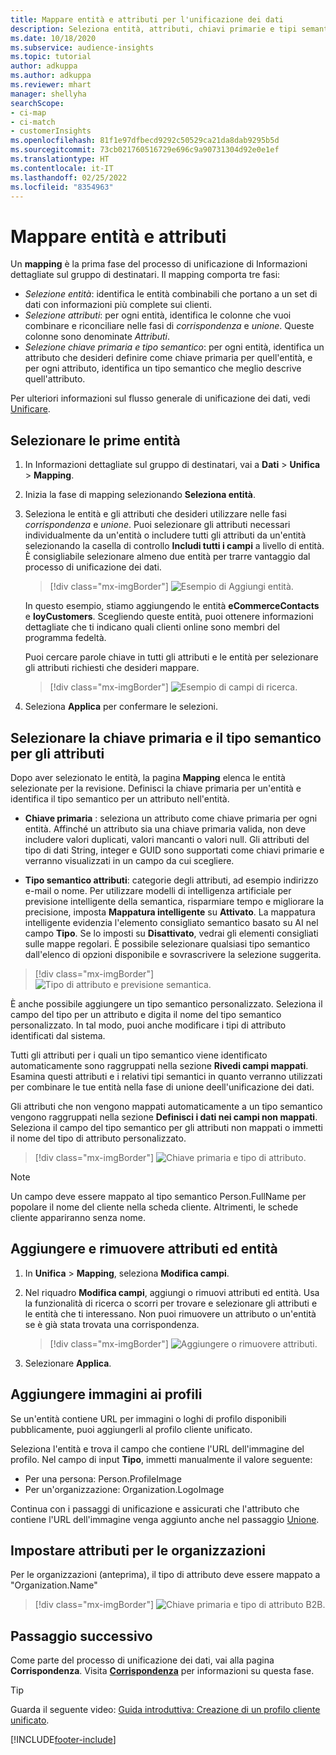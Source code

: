```yaml
---
title: Mappare entità e attributi per l'unificazione dei dati
description: Seleziona entità, attributi, chiavi primarie e tipi semantici per mappare i dati nel profilo cliente unificato.
ms.date: 10/18/2020
ms.subservice: audience-insights
ms.topic: tutorial
author: adkuppa
ms.author: adkuppa
ms.reviewer: mhart
manager: shellyha
searchScope:
- ci-map
- ci-match
- customerInsights
ms.openlocfilehash: 81f1e97dfbecd9292c50529ca21da8dab9295b5d
ms.sourcegitcommit: 73cb021760516729e696c9a90731304d92e0e1ef
ms.translationtype: HT
ms.contentlocale: it-IT
ms.lasthandoff: 02/25/2022
ms.locfileid: "8354963"
---
```

# <a name="map-entities-and-attributes"></a>Mappare entità e attributi

Un **mapping** è la prima fase del processo di unificazione di Informazioni dettagliate sul gruppo di destinatari. Il mapping comporta tre fasi:

- *Selezione entità*: identifica le entità combinabili che portano a un set di dati con informazioni più complete sui clienti.
- *Selezione attributi*: per ogni entità, identifica le colonne che vuoi combinare e riconciliare nelle fasi di *corrispondenza* e *unione*. Queste colonne sono denominate *Attributi*.
- *Selezione chiave primaria e tipo semantico*: per ogni entità, identifica un attributo che desideri definire come chiave primaria per quell'entità, e per ogni attributo, identifica un tipo semantico che meglio descrive quell'attributo.

Per ulteriori informazioni sul flusso generale di unificazione dei dati, vedi [Unificare](data-unification.md).

## <a name="select-the-first-entities"></a>Selezionare le prime entità

1. In Informazioni dettagliate sul gruppo di destinatari, vai a **Dati** > **Unifica** > **Mapping**.

2. Inizia la fase di mapping selezionando **Seleziona entità**.

3. Seleziona le entità e gli attributi che desideri utilizzare nelle fasi *corrispondenza* e *unione*. Puoi selezionare gli attributi necessari individualmente da un'entità o includere tutti gli attributi da un'entità selezionando la casella di controllo **Includi tutti i campi** a livello di entità. È consigliabile selezionare almeno due entità per trarre vantaggio dal processo di unificazione dei dati.

   > [!div class="mx-imgBorder"]
   > ![Esempio di Aggiungi entità.](media/data-manager-configure-map-add-entities-example.png "Esempio di Aggiungi entità")

   In questo esempio, stiamo aggiungendo le entità **eCommerceContacts** e **loyCustomers**. Scegliendo queste entità, puoi ottenere informazioni dettagliate che ti indicano quali clienti online sono membri del programma fedeltà.
   
   Puoi cercare parole chiave in tutti gli attributi e le entità per selezionare gli attributi richiesti che desideri mappare.
   
     > [!div class="mx-imgBorder"]
   > ![Esempio di campi di ricerca.](media/data-manager-configure-map-search-fields-example.png "Esempio di campi di ricerca")

4. Seleziona **Applica** per confermare le selezioni.

## <a name="select-primary-key-and-semantic-type-for-attributes"></a>Selezionare la chiave primaria e il tipo semantico per gli attributi

Dopo aver selezionato le entità, la pagina **Mapping** elenca le entità selezionate per la revisione. Definisci la chiave primaria per un'entità e identifica il tipo semantico per un attributo nell'entità.

- **Chiave primaria** : seleziona un attributo come chiave primaria per ogni entità. Affinché un attributo sia una chiave primaria valida, non deve includere valori duplicati, valori mancanti o valori null. Gli attributi del tipo di dati String, integer e GUID sono supportati come chiavi primarie e verranno visualizzati in un campo da cui scegliere.

- **Tipo semantico attributi**: categorie degli attributi, ad esempio indirizzo e-mail o nome. Per utilizzare modelli di intelligenza artificiale per previsione intelligente della semantica, risparmiare tempo e migliorare la precisione, imposta **Mappatura intelligente** su **Attivato**. La mappatura intelligente evidenzia l'elemento consigliato semantico basato su AI nel campo **Tipo**. Se lo imposti su **Disattivato**, vedrai gli elementi consigliati sulle mappe regolari. È possibile selezionare qualsiasi tipo semantico dall'elenco di opzioni disponibile e sovrascrivere la selezione suggerita.

> [!div class="mx-imgBorder"]
> ![Tipo di attributo e previsione semantica.](media/data-manager-configure-map-add-attributes-semantic-prediction.png "Tipo di attributo e previsione semantica")

È anche possibile aggiungere un tipo semantico personalizzato. Seleziona il campo del tipo per un attributo e digita il nome del tipo semantico personalizzato. In tal modo, puoi anche modificare i tipi di attributo identificati dal sistema.

Tutti gli attributi per i quali un tipo semantico viene identificato automaticamente sono raggruppati nella sezione **Rivedi campi mappati**. Esamina questi attributi e i relativi tipi semantici in quanto verranno utilizzati per combinare le tue entità nella fase di unione deell'unificazione dei dati.

Gli attributi che non vengono mappati automaticamente a un tipo semantico vengono raggruppati nella sezione **Definisci i dati nei campi non mappati**. Seleziona il campo del tipo semantico per gli attributi non mappati o immetti il nome del tipo di attributo personalizzato.

> [!div class="mx-imgBorder"]
> ![Chiave primaria e tipo di attributo.](media/data-manager-configure-map-add-attributes.png "Chiave primaria e tipo di attributo")

> [!NOTE]
> Un campo deve essere mappato al tipo semantico Person.FullName per popolare il nome del cliente nella scheda cliente. Altrimenti, le schede cliente appariranno senza nome. 

## <a name="add-and-remove-attributes-and-entities"></a>Aggiungere e rimuovere attributi ed entità

1. In **Unifica** > **Mapping**, seleziona **Modifica campi**.

2. Nel riquadro **Modifica campi**, aggiungi o rimuovi attributi ed entità. Usa la funzionalità di ricerca o scorri per trovare e selezionare gli attributi e le entità che ti interessano. Non puoi rimuovere un attributo o un'entità se è già stata trovata una corrispondenza.

   > [!div class="mx-imgBorder"]
   > ![Aggiungere o rimuovere attributi.](media/configure-data-map-edit.png "Aggiungere o rimuovere attributi")

3. Selezionare **Applica**.

## <a name="add-images-to-profiles"></a>Aggiungere immagini ai profili

Se un'entità contiene URL per immagini o loghi di profilo disponibili pubblicamente, puoi aggiungerli al profilo cliente unificato.

Seleziona l'entità e trova il campo che contiene l'URL dell'immagine del profilo. Nel campo di input **Tipo**, immetti manualmente il valore seguente: 
- Per una persona: Person.ProfileImage
- Per un'organizzazione: Organization.LogoImage

Continua con i passaggi di unificazione e assicurati che l'attributo che contiene l'URL dell'immagine venga aggiunto anche nel passaggio [Unione](merge-entities.md).

## <a name="set-attributes-for-organizations"></a>Impostare attributi per le organizzazioni

Per le organizzazioni (anteprima), il tipo di attributo deve essere mappato a "Organization.Name"
> [!div class="mx-imgBorder"]
> ![Chiave primaria e tipo di attributo B2B.](media/configure-data-map-edit-b2b.png "Chiave primaria e tipo di attributo B2B")

## <a name="next-step"></a>Passaggio successivo

Come parte del processo di unificazione dei dati, vai alla pagina **Corrispondenza**. Visita [**Corrispondenza**](match-entities.md) per informazioni su questa fase.

> [!TIP]
> Guarda il seguente video: [Guida introduttiva: Creazione di un profilo cliente unificato](https://youtu.be/oBfGEhucAxs).


[!INCLUDE[footer-include](../includes/footer-banner.md)]
